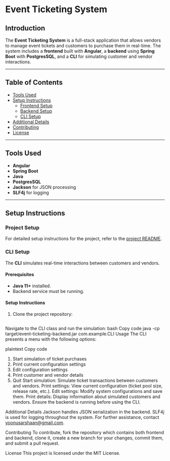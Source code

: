 # Event Ticketing System

## Introduction
The **Event Ticketing System** is a full-stack application that allows vendors to manage event tickets and customers to purchase them in real-time. The system includes a **frontend** built with **Angular**, a **backend** using **Spring Boot** with **PostgresSQL**, and a **CLI** for simulating customer and vendor interactions.

---

## Table of Contents

- [Tools Used](#tools-used)
- [Setup Instructions](#setup-instructions)
  - [Frontend Setup](#frontend-setup)
  - [Backend Setup](#backend-setup)
  - [CLI Setup](#cli-setup)
- [Additional Details](#additional-details)
- [Contributing](#contributing)
- [License](#license)

---

## Tools Used

- **Angular**
- **Spring Boot**
- **Java**
- **PostgresSQL**
- **Jackson** for JSON processing
- **SLF4j** for logging

---

## Setup Instructions

### Project Setup

For detailed setup instructions for the project, refer to the [project README]().


### CLI Setup

The **CLI** simulates real-time interactions between customers and vendors.

#### Prerequisites

- **Java 11+** installed.
- Backend service must be running.

#### Setup Instructions

1. Clone the project repository:
   ```bash
   
Navigate to the CLI class and run the simulation:
bash
Copy code
java -cp target/event-ticketing-backend.jar com.example.CLI
Usage
The CLI presents a menu with the following options:

plaintext
Copy code
1) Start simulation of ticket purchases
2) Print current configuration settings
3) Edit configuration settings
4) Print customer and vendor details
0) Quit
Start simulation: Simulate ticket transactions between customers and vendors.
Print settings: View current configuration (ticket pool size, release rate, etc.).
Edit settings: Modify system configurations and save them.
Print details: Display information about simulated customers and vendors.
Ensure the backend is running before using the CLI.

Additional Details
Jackson handles JSON serialization in the backend.
SLF4j is used for logging throughout the system.
For further assistance, contact yoonusarshaan@gmail.com.

Contributing
To contribute, fork the repository which contains both frontend and backend, clone it, create a new branch for your changes, commit them, and submit a pull request.

License
This project is licensed under the MIT License.
